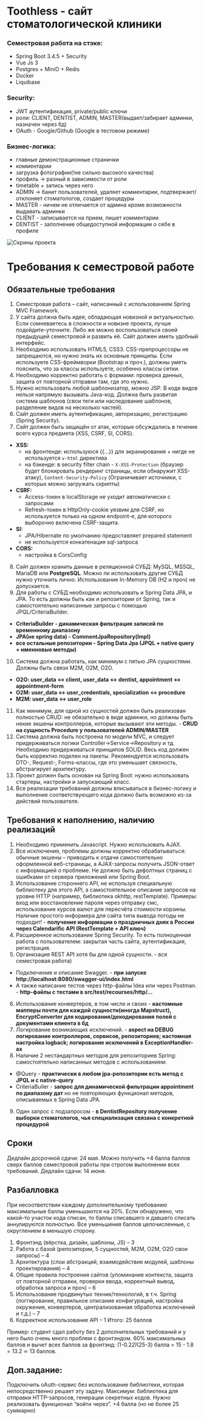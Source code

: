# Toothless - сайт стоматологической клиники

### Семестровая работа на стэке:
- Spring Boot 3.4.5 + Security
- Vue Js 3
- Postgres + MiniO + Redis
- Docker
- Liquibase

### Security:
- JWT аутентификация, private/public ключи
- роли: CLIENT, DENTIST, ADMIN, MASTER(выдает/забирает админки, назначен через бд)
- OAuth - Google/Github (Google в тестовом режиме)

### Бизнес-логика:
- главные демонстрационные странички
- комментарии
- загрузка фотографии(!не сильно высокого качества)
- профиль -> разный в зависимости от роли
- timetable + запись через него
- ADMIN -> банит пользователей, удаляет комментарии, подтвержает/отклоняет стоматологов, создает процедуры
- MASTER - ничем не отличается от админа кроме возможности выдавать админки
- CLIENT - записывается на прием, пишет комментарии
- DENTIST - заполнение общедоступной информации о себе в профиле

![Скрины проекта](https://github.com/VeronikaYamancheva/toothless-semestr-work/raw/main/toothless_photo.jpg)

# Требования к семестровой работе

## Обязательные требования

1. Семестровая работа – сайт, написанный с использованием Spring MVC Framework.
2. У сайта должна быть идея, обладающая новизной и актуальностью. Если сомневаетесь в сложности и новизне проекта, лучше подойдите-уточните. Либо же можно воспользоваться своей предыдущей семестровой и развить её.
   Сайт должен иметь удобный интерфейс.
3. Необходимо использовать HTML5, CSS3. CSS-препроцессоры не запрещаются, но нужно знать их основные принципы. Если используете CSS-фреймворки (Bootstrap и проч.), должны уметь пояснить, что за классы используете, особенно классы сетки.
4. Необходимо корректно работать с формами: проверка данных, защита от повторной отправки там, где это нужно.
5. Нужно использовать любой шаблонизатор, можно JSP. В коде видов нельзя напрямую вызывать Java-код. Должна быть развитая система шаблонов (свои теги или наследование шаблонов, разделение видов на несколько частей).
6. Сайт должен иметь аутентификацию, авторизацию, регистрацию (Spring Security).
7. Сайт должен быть защищён от атак, которые обсуждались в течение всего курса предмета (XSS, CSRF, SI, CORS).
- **XSS:**
  - на фронтенде: используюся {{...}} для экранирования + нигде не используется `v-html` директива
  - на бэкенде: в security filter chain - `X-XSS-Protection` (браузер будет блокировать рендеринг страницы, если обнаружит XSS-атаку), `Content-Security-Policy` (Ограничивает источники, с которых можно загружать скрипты)
- **CSRF:**
  - Access-токен в localStorage не уходит автоматически с запросами
  - Refresh-токен в HttpOnly-cookie уязвим для CSRF, но используется только на одном endpoint-e, для которого выборочно включена CSRF-защита.
- **SI:**
  - JPA/Hibernate по умолчанию предоставляет prepared statement
  - не используется конкатенация sql-запроса
- **CORS:**
  - настройка в CorsConfig
8. Сайт должен хранить данные в реляционной СУБД: MySQL, MSSQL, MariaDB или **PostgreSQL**. Можно ли использовать другие СУБД нужно уточнить лично. Использование In-Memory DB (H2 и проч) не допускается.
9. Для работы с СУБД необходимо использовать и Spring Data JPA, и JPA. То есть должны быть как и репозитории от Spring, так и самостоятельно написанные запросы с помощью JPQL/CriteriaBuilder.
- **СriteriaBuilder - динамическая фильтрация записей по временному диапазону**
- **JPA(не spring data) - CommentJpaRepository(Impl)**
- **все остальные репозитории - Spring Data Jpa (JPQL + native query + именновые методы)**
10. Система должна работать, как минимум с  пятью JPA сущностями. Должны быть связи M2M, O2M, O2O.
- **O2O: user_data <-> client, user_data <-> dentist, appointment <-> appointment-form**
- **O2M: user_data <-> user_credentials, specialization <-> procedure**
- **M2M: user_data <-> user_role**
11. Как минимум, для одной из сущностей должен быть реализован полностью CRUD: не обязательно в виде админки, но должны быть некие экшены контроллеров, которые вызывают эти методы. - **CRUD на сущность Procedure у пользователей ADMIN/MASTER**
12. Система должна быть построена по модели MVC, и следует придерживаться логики Controller->Service->Repository и тд.  Необходимо придерживаться принципов SOLID. Весь код должен быть корректно поделен на пакеты. Рекомендуется использовать DTO-, Request-, Forms-классы, где это уменьшает связность, абстрагирует архитектуру.
13. Проект должен быть основан на Spring Boot: нужно использовать стартеры, настройки и запускающий класс.
14. Все реализации требований должны вписываться в бизнес-логику и выполнение соответствующего кода должно быть возможно из-за действий пользователя.

## Требования к наполнению, наличию реализаций

1. Необходимо применить Javascript. Нужно использовать AJAX.
2. Все исключения, проблемы должны корректно обрабатываться: обычные экшены – приводить к отдачи самостоятельно оформленной веб-страницы, а AJAX-запросы получить JSON-ответ с информацией о проблеме. Не должно быть дефолтных страниц с ошибками от сервера приложений или Spring Boot.
3. Использование стороннего API, не используя специальную библиотеку для этого API, а самостоятельное описание запросов на уровне HTTP (например, библиотека okhttp, restTemplate). Примеры: вход или восстановление пароля через отправку смс, использование курсов валют для пересчёта стоимости корзины. Наличие простого информера для сайта типа вывода погоды не подходит! - **получение информации о праздничных днях в России через Calendarific API (RestTemplate + API ключ)**
4. Расширенное использование Spring Security. То есть полноценная работа с пользователем: закрытая часть сайта, аутентификация, регистрация.
5. Организация REST API хотя бы для одной сущности. - вся семестровая работа)
- Подключение и описание Swagger. - **при запуске http://localhost:8080/swagger-ui/index.html**
- А также написание тестов через http-файлы Idea или через Postman. - **http-файлы с тестами в src/test/recourses/http/...**
6. Использование конвертеров, в том числе и своих - **кастомные мапперы почти для каждой сущности(иногда Mapstruct), EncryptConverter для кодирования/декодирования полей с документами клиента в бд**
7. Логирование возникающих исключений. - **aspect на DEBUG логирование контроллеров, сервисов, репозиториев; кастомная настройка logback; логирование исключений в ЕxceptionHandler-ах**
8. Наличие 2 нестандартных методов для репозиториев Spring: самостоятельно написанных методов с использованием:
- @Query - **практически в любом jpa-репозитории есть метод с JPQL и с native-query**
- CriteriaBuiler - **запрос для динамической фильтрации appointment по диапазону дат**
  но не повторяющих функционал методов, описываемых в Spring Data JPA.
9. Один запрос с подзапросом - **в DentistRepository получение выборки стоматологов, чья специализация связана с конкретной процедурой**


## Сроки

Дедлайн досрочной сдачи: 24 мая. Можно получить +4 балла баллов сверх баллов семестровой работы при строгом выполнении всех требований.
Дедлайн сдачи: 14 июня.

## Разбалловка
При несоответствии каждому дополнительному требованию максимальные баллы уменьшаются на 20%.
Если обнаружено, что какой-то участок кода списан, то баллы списавшего и давшего списать аннулируются полностью.
Все уменьшения баллов целочисленные, с округлением в меньшую сторону.

1. Фронтэнд (вёрстка, дизайн, шаблоны, JS) – 3
2. Работа с базой (репозитории, 5 сущностей, M2M, O2M, O2O свои запросы) – 4
3. Архитектура (слои абстракций, взаимодействие модулей, шаблоны проектирования) – 4
4. Общие правила построения сайтов (упоминание контекста, защита от повторной отправки, проверки ввода, корректный вывод, обработка запроса и проч) – 6
5. Использование продвинутых техник/технологий, в т.ч. Spring (логгирование, правильное описание конфигураций, настройка окружения, конвертеров, централизованная обработка исключений и т.д.) – 7
6. Корректное использование API – 1
   Итого: 25 баллов

Пример: студент сдал работу без 2 дополнительных требований и у него было очень много проблем с фронтэндом. 60% максимальных баллов и вычет всех баллов за фронтэнд: (1-0.2*2)*(25-3) балла = 15 - 1.8 = 13.2 ≃ 13 баллов.

## Доп.задание:
Подключить oAuth-сервис без использование библиотеки, которая непосредственно решает эту задачу. Максимум: библиотека для отправки HTTP-запросов, генерации секретных кодов. Нужно реализовать функционал “войти через”.
+4 балла (но не более 25 суммарно)
